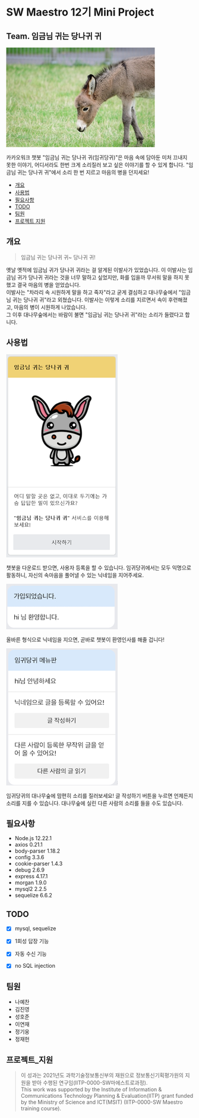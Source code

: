 # SW Maestro 12기 Mini Project
## Team. 임금님 귀는 당나귀 귀

![임금님 귀는 당나귀 귀](https://github.com/nayechan/SWM_MiniProject_2021/blob/master/source/donkey.jpg?raw=true)

카카오워크 챗봇 "임금님 귀는 당나귀 귀(임귀당귀)"은 마음 속에 담아둔 미처 끄내지 못한 이야기, 어디서라도 한번 크게 소리질러 보고 싶은 이야기를 할 수 있게 합니다. "임금님 귀는 당나귀 귀"에서 소리 한 번 지르고 마음의 병을 던지세요!

- [개요](#개요)
- [사용법](#사용법)
- [필요사항](#필요사항)
- [TODO](#TODO)
- [팀원](#팀원)
- [프로젝트 지원](#프로젝트_지원)

## 개요
> 임금님 귀는 당나귀 귀~ 당나귀 귀!  

옛날 옛적에 임금님 귀가 당나귀 귀라는 걸 알게된 이발사가 있었습니다. 이 이발사는 임금님 귀가 당나귀 귀라는 것을 너무 말하고 싶었지만, 화를 입을까 무서워 말을 하지 못했고 결국 마음의 병을 얻었습니다.  
이발사는 "차라리 속 시원하게 말을 하고 죽자"라고 굳게 결심하고 대나무숲에서 "임금님 귀는 당나귀 귀"라고 외쳤습니다. 이발사는 이렇게 소리를 지르면서 속이 후련해졌고, 마음의 병이 시원하게 나았습니다.  
그 이후 대나무숲에서는 바람이 불면 "임금님 귀는 당나귀 귀"라는 소리가 들렸다고 합니다.


## 사용법
![시작하기](https://github.com/nayechan/SWM_MiniProject_2021/blob/master/source/sub_dk1.png?raw=true)

챗봇을 다운로드 받으면, 사용자 등록을 할 수 있습니다. 임귀당귀에서는 모두 익명으로 활동하니, 자신의 속마음을 풀어낼 수 있는 닉네임을 지어주세요.

![환영인사](https://github.com/nayechan/SWM_MiniProject_2021/blob/master/source/dk2.jpeg?raw=true)

올바른 형식으로 닉네임을 지으면, 곧바로 챗봇이 환영인사를 해줄 겁니다!

![메뉴판](https://github.com/nayechan/SWM_MiniProject_2021/blob/master/source/dk3.jpeg?raw=true)

임귀당귀의 대나무숲에 맘편히 소리를 질러보세요! 글 작성하기 버튼을 누르면 언제든지 소리를 지를 수 있습니다. 대나무숲에 실린 다른 사람의 소리를 들을 수도 있습니다.

## 필요사항
- Node.js 12.22.1
- axios 0.21.1
- body-parser 1.18.2
- config 3.3.6
- cookie-parser 1.4.3
- debug 2.6.9
- express 4.17.1
- morgan 1.9.0
- mysql2 2.2.5
- sequelize 6.6.2

## TODO
- [x] mysql, sequelize
- [x] 1회성 답장 기능
- [x] 자동 수신 기능
- [x] no SQL injection


## 팀원
- 나예찬
- 김진영
- 성호준
- 이연재
- 정기웅
- 정재헌

## 프로젝트_지원
> 이 성과는 2021년도 과학기술정보통신부의 재원으로 정보통신기획평가원의 지원을 받아 수행된 연구임(IITP-0000-SW마에스트로과정).   
This work was supported by the Institute of Information & Communications Technology Planning & Evaluation(IITP) grant funded
by the Ministry of Science and ICT(MSIT) (IITP-0000-SW Maestro training course).
